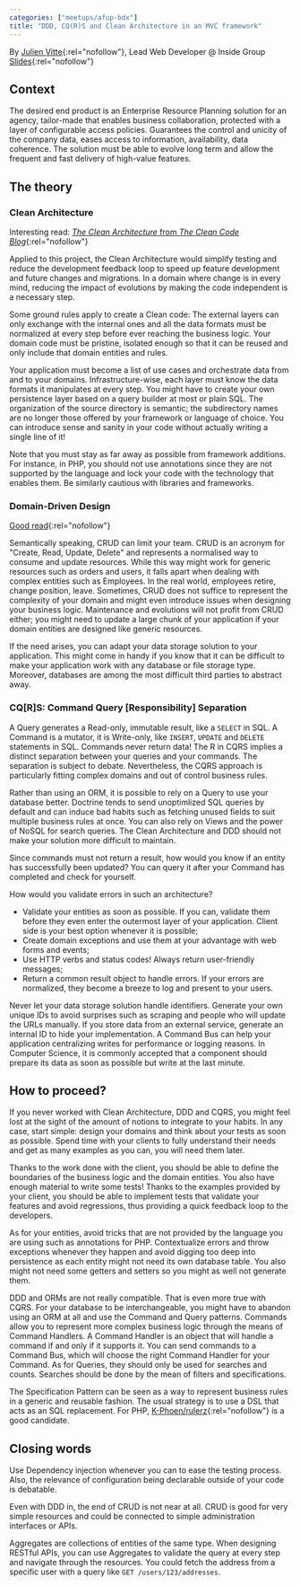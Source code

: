```yaml
---
categories: ["meetups/afup-bdx"]
title: "DDD, CQ(R)S and Clean Architecture in an MVC framework"
---
```


By [Julien Vitte](https://twitter.com/pitchart){:rel="nofollow"}, Lead Web Developer @ Inside Group  
[Slides](https://pitchart.github.io/ddd-cqrs-mvc/){:rel="nofollow"}

## Context

The desired end product is an Enterprise Resource Planning solution for an agency, tailor-made that enables business
collaboration, protected with a layer of configurable access policies. Guarantees the control and unicity of the company
data, eases access to information, availability, data coherence. The solution must be able to evolve long term and allow
the frequent and fast delivery of high-value features.

## The theory
### Clean Architecture

Interesting read: [*The Clean Architecture* from *The Clean Code Blog*](https://blog.cleancoder.com/uncle-bob/2012/08/13/the-clean-architecture.html){:rel="nofollow"}

Applied to this project, the Clean Architecture would simplify testing and reduce the development feedback loop to speed
up feature development and future changes and migrations. In a domain where change is in every mind, reducing the impact
of evolutions by making the code independent is a necessary step.

Some ground rules apply to create a Clean code: The external layers can only exchange with the internal ones and all the
data formats must be normalized at every step before ever reaching the business logic. Your domain code must be
pristine, isolated enough so that it can be reused and only include that domain entities and rules.

Your application must become a list of use cases and orchestrate data from and to your domains. Infrastructure-wise,
each layer must know the data formats it manipulates at every step. You might have to create your own persistence layer
based on a query builder at most or plain SQL. The organization of the source directory is semantic; the subdirectory
names are no longer those offered by your framework or language of choice. You can introduce sense and sanity in your
code without actually writing a single line of it!

Note that you must stay as far away as possible from framework additions. For instance, in PHP, you should not use
annotations since they are not supported by the language and lock your code with the technology that enables them. Be
similarly cautious with libraries and frameworks.

### Domain-Driven Design

[Good read](http://dddcommunity.org/learning-ddd/what_is_ddd/){:rel="nofollow"}

Semantically speaking, CRUD can limit your team. CRUD is an acronym for "Create, Read, Update, Delete" and represents a
normalised way to consume and update resources. While this way might work for generic resources such as orders and
users, it falls apart when dealing with complex entities such as Employees. In the real world, employees retire, change
position, leave. Sometimes, CRUD does not suffice to represent the complexity of your domain and might even introduce
issues when designing your business logic. Maintenance and evolutions will not profit from CRUD either; you might need
to update a large chunk of your application if your domain entities are designed like generic resources.

If the need arises, you can adapt your data storage solution to your application. This might come in handy if you know
that it can be difficult to make your application work with any database or file storage type. Moreover, databases are
among the most difficult third parties to abstract away.

### CQ\[R\]S: Command Query \[Responsibility\] Separation

A Query generates a Read-only, immutable result, like a `SELECT` in SQL. A Command is a mutator, it is Write-only, like
`INSERT`, `UPDATE` and `DELETE` statements in SQL. Commands never return data! The R in CQRS implies a distinct
separation between your queries and your commands. The separation is subject to debate. Nevertheless, the CQRS approach
is particularly fitting complex domains and out of control business rules.

Rather than using an ORM, it is possible to rely on a Query to use your database better. Doctrine tends to send
unoptimlized SQL queries by default and can induce bad habits such as fetching unused fields to suit multiple business
rules at once. You can also rely on Views and the power of NoSQL for search queries. The Clean Architecture and DDD
should not make your solution more difficult to maintain.

Since commands must not return a result, how would you know if an entity has successfully been updated? You can query it
after your Command has completed and check for yourself.

How would you validate errors in such an architecture?
- Validate your entities as soon as possible. If you can, validate them before they even enter the outermost layer of
  your application. Client side is your best option whenever it is possible;
- Create domain exceptions and use them at your advantage with web forms and events;
- Use HTTP verbs and status codes! Always return user-friendly messages;
- Return a common result object to handle errors. If your errors are normalized, they become a breeze to log and present
  to your users.

Never let your data storage solution handle identifiers. Generate your own unique IDs to avoid surprises such as
scraping and people who will update the URLs manually. If you store data from an external service, generate an internal
ID to hide your implementation. A Command Bus can help your application centralizing writes for performance or logging
reasons. In Computer Science, it is commonly accepted that a component should prepare its data as soon as possible but
write at the last minute.

## How to proceed?

If you never worked with Clean Architecture, DDD and CQRS, you might feel lost at the sight of the amount of notions to
integrate to your habits. In any case, start simple: design your domains and think about your tests as soon as possible.
Spend time with your clients to fully understand their needs and get as many examples as you can, you will need them
later.

Thanks to the work done with the client, you should be able to define the boundaries of the business logic and the
domain entities. You also have enough material to write some tests! Thanks to the examples provided by your client, you
should be able to implement tests that validate your features and avoid regressions, thus providing a quick feedback
loop to the developers.

As for your entities, avoid tricks that are not provided by the language you are using such as annotations for PHP.
Contextualize errors and throw exceptions whenever they happen and avoid digging too deep into persistence as each
entity might not need its own database table. You also might not need some getters and setters so you might as well not
generate them.

DDD and ORMs are not really compatible. That is even more true with CQRS. For your database to be interchangeable, you
might have to abandon using an ORM at all and use the Command and Query patterns. Commands allow you to represent more
complex business logic through the means of Command Handlers. A Command Handler is an object that will handle a command
if and only if it supports it. You can send commands to a Command Bus, which will choose the right Command Handler for
your Command. As for Queries, they should only be used for searches and counts. Searches should be done by the mean of
filters and specifications.

The Specification Pattern can be seen as a way to represent business rules in a generic and reusable fashion. The usual
strategy is to use a DSL that acts as an SQL replacement. For PHP, [K-Phoen/rulerz](https://github.com/K-Phoen/rulerz){:rel="nofollow"}
is a good candidate.

## Closing words

Use Dependency injection whenever you can to ease the testing process. Also, the relevance of configuration being
declarable outside of your code is debatable.

Even with DDD in, the end of CRUD is not near at all. CRUD is good for very simple resources and could be connected to
simple administration interfaces or APIs.

Aggregates are collections of entities of the same type. When designing RESTful APIs, you can use Aggregates to validate
the query at every step and navigate through the resources. You could fetch the address from a specific user with a
query like `GET /users/123/addresses`.
